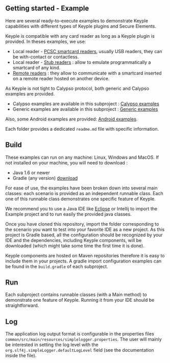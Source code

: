 Getting started - Example
--
Here are several ready-to-execute examples to demonstrate Keyple capabilities with different types of Keyple plugins and Secure Elements.

Keyple is compatible with any card reader as long as a Keyple plugin is provided. In theses examples, we use:
- Local reader - [PCSC smartcard readers](/java/component/keyple-plugin/pcsc), usually USB readers, they can be with-contact or contactless. 
- Local reader - [Stub readers](/java/component/keyple-plugin/stub) : allow to emulate programmatically a smartcard of any kind.
- [Remote readers](/java/example/calypso/remote) : they allow to communicate with a smartcard inserted on a remote reader hosted on another device.

As Keyple is not tight to Calypso protocol, both generic and Calypso examples are provided.
- Calypso examples are available in this subproject : [Calypso examples](/java/example/calypso/)
- Generic examples are available in this subproject : [Generic examples](/java/example/generic/)

Also, some Android examples are provided: [Android examples](/java/example/calypso/android).
 
Each folder provides a dedicated `readme.md` file with specific information.

Build
---
These examples can run on any machine: Linux, Windows and MacOS. If not installed on your machine, you will need to download :
- Java 1.6 or newer
- Gradle (any version) [download](https://gradle.org/install/)

For ease of use, the examples have been broken down into several main classes: each scenario is provided as an independent runnable class. Each one of this runnable class demonstrates one specific feature of Keyple.

We recommend you to use a Java IDE like [Eclipse](https://www.eclipse.org/downloads/packages/) or Intellij to import the Example project and to run easily the provided java classes.

Once you have cloned this repository, import the folder corresponding to the scenario you want to test into your favorite IDE as a new project. As this project is Gradle based, all the configuration should be recognized by your IDE and the dependencies, including Keyple components, will be downloaded (which might take some time the first time it is done). 

Keyple components are hosted on Maven repositories therefore it is easy to include them in your projects. A gradle import configuration examples can be found in the `build.gradle` of each subproject.

Run 
---
Each subproject contains runnable classes (with a Main method) to demonstrate one feature of Keyple. Running it from your IDE should be straightforward.

Log
---
The application log output format is configurable in the properties files
`common/src/main/resources/simplelogger.properties`.
The user will mainly be interested in setting the log level with the `org.slf4j.simpleLogger.defaultLogLevel` field (see the documentation inside the file).
